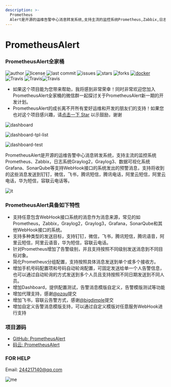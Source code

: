 ```yaml
---
description: >-
  Prometheus
  Alert是开源的运维告警中心消息转发系统,支持主流的监控系统Prometheus,Zabbix,日志系统Graylog和数据可视化系统Grafana发出的预警消息,支持钉钉,微信,华为云短信,腾讯云短信,腾讯云电话,阿里云短信,阿里云电话等
---
```


# PrometheusAlert

### PrometheusAlert全家桶

![author](https://img.shields.io/badge/author-jikun.zhang-blueviolet.svg) ![license](https://img.shields.io/github/license/feiyu563/PrometheusAlert.svg) ![last commit](https://img.shields.io/github/last-commit/feiyu563/PrometheusAlert.svg) ![issues](https://img.shields.io/github/issues/feiyu563/PrometheusAlert.svg) ![stars](https://img.shields.io/github/stars/feiyu563/PrometheusAlert.svg) ![forks](https://img.shields.io/github/forks/feiyu563/PrometheusAlert.svg) [![docker](https://img.shields.io/docker/pulls/feiyu563/prometheus-alert.svg)](https://hub.docker.com/r/feiyu563/prometheus-alert)![Travis](https://img.shields.io/badge/language-Go-green.svg) ![Travis](https://img.shields.io/badge/language-JavaScript-yellow.svg)![Travis](https://img.shields.io/badge/language-Shell-blue.svg)

* 如果这个项目能为您带来帮助，我将感到非常荣幸！同时非常欢迎您加入PrometheusAlert全家桶的微信群一起探讨关于PrometheusAlert新一期的开发计划。
* PrometheusAlert的成长离不开所有爱好运维和开发的朋友们的支持！如果您也对这个项目感兴趣，请[点击一下 Star](https://github.com/feiyu563/PrometheusAlert/stargazers) 以示鼓励，谢谢

  

![dashboard](https://gitee.com/feiyu563/PrometheusAlert/raw/master/doc/dashboard.png)

![dashboard-tpl-list](https://gitee.com/feiyu563/PrometheusAlert/raw/master/doc/dashboard-tpl-list.png)

![dashboard-test](https://gitee.com/feiyu563/PrometheusAlert/raw/master/doc/dashboard-test.png)

PrometheusAlert是开源的运维告警中心消息转发系统，支持主流的监控系统Prometheus、Zabbix，日志系统Graylog2，Graylog3、数据可视化系统Grafana、SonarQube等支持WebHook接口的系统发出的预警消息，支持将收到的这些消息发送到钉钉，微信，飞书，腾讯短信，腾讯电话，阿里云短信，阿里云电话，华为短信，容联云电话等。

![it](https://gitee.com/feiyu563/PrometheusAlert/raw/master/doc/it.png)

### PrometheusAlert具备如下特性

* 支持任意包含WebHook接口系统的消息作为消息来源，常见的如Prometheus，Zabbix，Graylog2，Graylog3，Grafana，SonarQube和其他WebHook接口的系统。
* 支持多种类型的发送目标，支持钉钉，微信，飞书，腾讯短信，腾讯语音，阿里云短信，阿里云语音，华为短信，容联云电话。
* 针对Prometheus增加了告警级别，并且支持按照不同级别发送消息到不同目标对象。
* 简化Prometheus分组配置，支持按照具体消息发送到单个或多个接收方。
* 增加手机号码配置项和号码自动轮询配置，可固定发送给单一个人告警信息，也可以通过自动轮询的方式发送到多个人员且支持按照不同日期发送到不同人员。
* 增加Dashboard，提供配置测试，告警消息模版自定义，告警模版测试等功能
* 增加代理支持，感谢[@pzqu](https://github.com/pzqu)提交
* 增加飞书，容联云告警方式，感谢[@bigdimple](https://github.com/bigdimple)提交
* 增加自定义告警消息模版支持，可以通过自定义模版对任意服务WebHook进行支持

### 项目源码

* [GitHub: PrometheusAlert](https://github.com/feiyu563/PrometheusAlert)
* [码云: PrometheusAlert](https://gitee.com/feiyu563/PrometheusAlert)

### FOR HELP

Email: 244217140@qq.com

![me](https://gitee.com/feiyu563/PrometheusAlert/raw/master/doc/wx.png)

